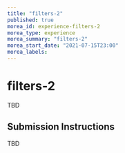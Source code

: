 ```yaml
---
title: "filters-2"
published: true 
morea_id: experience-filters-2
morea_type: experience
morea_summary: "filters-2"
morea_start_date: "2021-07-15T23:00"
morea_labels:
---
```


# filters-2

TBD

## Submission Instructions

TBD
